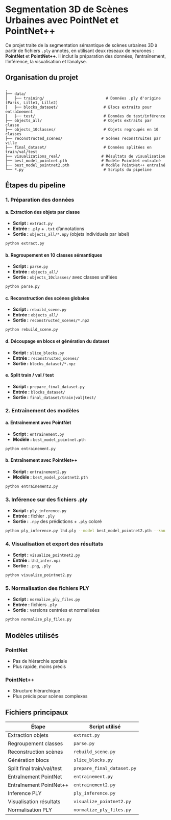 #  Segmentation 3D de Scènes Urbaines avec PointNet et PointNet++

Ce projet traite de la segmentation sémantique de scènes urbaines 3D à partir de fichiers `.ply` annotés, en utilisant deux réseaux de neurones : **PointNet** et **PointNet++**. Il inclut la préparation des données, l’entraînement, l’inférence, la visualisation et l’analyse.

## Organisation du projet

```
.
├── data/
│   ├── training/                           # Données .ply d'origine (Paris, Lille1, Lille2)
│   ├── blocks_dataset/                    # Blocs extraits pour entraînement
│   ├── test/                              # Données de test/inférence
├── objects_all/                           # Objets extraits par classe
├── objects_10classes/                     # Objets regroupés en 10 classes
├── reconstructed_scenes/                 # Scènes reconstruites par ville
├── final_dataset/                         # Données splitées en train/val/test
├── visualizations_real/                  # Résultats de visualisation
├── best_model_pointnet.pth               # Modèle PointNet entraîné
├── best_model_pointnet2.pth              # Modèle PointNet++ entraîné
└── *.py                                   # Scripts du pipeline
```

##  Étapes du pipeline

### 1.  Préparation des données

#### a. Extraction des objets par classe
- **Script :** `extract.py`
- **Entrée :** `.ply` + `.txt` d’annotations
- **Sortie :** `objects_all/*.npy` (objets individuels par label)

```bash
python extract.py
```

#### b. Regroupement en 10 classes sémantiques
- **Script :** `parse.py`
- **Entrée :** `objects_all/`
- **Sortie :** `objects_10classes/` avec classes unifiées

```bash
python parse.py
```

#### c. Reconstruction des scènes globales
- **Script :** `rebuild_scene.py`
- **Entrée :** `objects_all/`
- **Sortie :** `reconstructed_scenes/*.npz`

```bash
python rebuild_scene.py
```

#### d. Découpage en blocs et génération du dataset
- **Script :** `slice_blocks.py`
- **Entrée :** `reconstructed_scenes/`
- **Sortie :** `blocks_dataset/*.npz`

#### e. Split train / val / test
- **Script :** `prepare_final_dataset.py`
- **Entrée :** `blocks_dataset/`
- **Sortie :** `final_dataset/train|val|test/`

### 2.  Entraînement des modèles

#### a. Entraînement avec PointNet
- **Script :** `entrainement.py`
- **Modèle :** `best_model_pointnet.pth`

```bash
python entrainement.py
```

#### b. Entraînement avec PointNet++
- **Script :** `entrainement2.py`
- **Modèle :** `best_model_pointnet2.pth`

```bash
python entrainement2.py
```

### 3.  Inférence sur des fichiers .ply

- **Script :** `ply_inference.py`
- **Entrée :** fichier `.ply`
- **Sortie :** `.npy` des prédictions + `.ply` coloré

```bash
python ply_inference.py lhd.ply --model best_model_pointnet2.pth --knn
```

### 4. Visualisation et export des résultats

- **Script :** `visualize_pointnet2.py`
- **Entrée :** `lhd_infer.npz`
- **Sortie :** `.png`, `.ply`

```bash
python visualize_pointnet2.py
```

### 5.  Normalisation des fichiers PLY

- **Script :** `normalize_ply_files.py`
- **Entrée :** fichiers `.ply`
- **Sortie :** versions centrées et normalisées

```bash
python normalize_ply_files.py
```

##  Modèles utilisés

###  PointNet
- Pas de hiérarchie spatiale
- Plus rapide, moins précis

###  PointNet++
- Structure hiérarchique
- Plus précis pour scènes complexes

##  Fichiers principaux

| Étape                        | Script utilisé                 |
|-----------------------------|--------------------------------|
| Extraction objets           | `extract.py`                   |
| Regroupement classes        | `parse.py`                     |
| Reconstruction scènes       | `rebuild_scene.py`             |
| Génération blocs            | `slice_blocks.py`              |
| Split final train/val/test  | `prepare_final_dataset.py`     |
| Entraînement PointNet       | `entrainement.py`              |
| Entraînement PointNet++     | `entrainement2.py`             |
| Inference PLY               | `ply_inference.py`             |
| Visualisation résultats     | `visualize_pointnet2.py`       |
| Normalisation PLY           | `normalize_ply_files.py`       |

